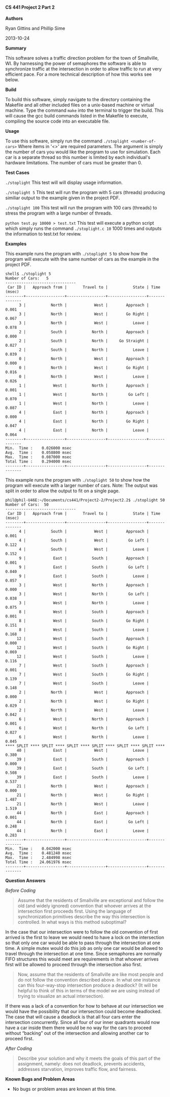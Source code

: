 #### CS 441 Project 2 Part 2 ####

__Authors__

Ryan Gittins and Phillip Sime

2013-10-24

__Summary__

This software solves a traffic direction problem for the town of Smallville, WI.  By harnessing the power of semaphores the software is able to synchronize traffic at the intersection in order to allow traffic to run at very efficient pace.  For a more technical description of how this works see below.

__Build__

To build this software, simply navigate to the directory containing the Makefile and all other included files on a unix-based machine or virtual machine. Type the command `make` into the terminal to trigger the build. This will cause the gcc build commands listed in the Makefile to execute, compiling the source code into an executable file.

__Usage__

To use this software, simply run the command `./stoplight <number-of-cars>`  Where items in '<>' are required parameters.  The argument <number-of-cars> is simply the number of cars you would like the program to use for simulation.  Each car is a separate  thread so this number is limited by each individual's hardware limitations.  The number of cars must be greater than 0.

__Test Cases__

`./stoplight` This test will will display usage information.  

`./stoplight 5` This test will run the program with 5 cars (threads) producing similiar output to the example given in the project PDF.

`./stoplight 100` This test will run the program with 100 cars (threads) to stress the program with a large number of threads.

`python test.py 10000 > test.txt` This test will execute a python script which simply runs the command `./stoplight.c 10` 1000 times and outputs the information to test.txt for review.

__Examples__

This example runs the program with `./stoplight 5` to show how the program will execute with the same number of cars as the example in the project PDF.

````
shell$ ./stoplight 5
Number of Cars:   5
-------------------------------
 Car ID |   Approach from |       Travel to |           State | Time (msec)
--------+-----------------+-----------------+-----------------+--------------
      3 |           North |            West |        Approach |      0.001
      3 |           North |            West |        Go Right |      0.067
      3 |           North |            West |           Leave |      0.078
      2 |           South |           North |        Approach |      0.000
      2 |           South |           North |     Go Straight |      0.027
      2 |           South |           North |           Leave |      0.039
      0 |           North |            West |        Approach |      0.000
      0 |           North |            West |        Go Right |      0.016
      0 |           North |            West |           Leave |      0.026
      1 |            West |           North |        Approach |      0.001
      1 |            West |           North |         Go Left |      0.070
      1 |            West |           North |           Leave |      0.087
      4 |            East |           North |        Approach |      0.000
      4 |            East |           North |        Go Right |      0.047
      4 |            East |           North |           Leave |      0.064
--------+-----------------+-----------------+-----------------+--------------
Min.  Time :    0.026000 msec
Avg.  Time :    0.058800 msec
Max.  Time :    0.087000 msec
Total Time :    0.294000 msec
--------+-----------------+-----------------+-----------------+--------------

````

This example runs the program with `./stoplight 50` to show how the program will execute with a larger number of cars.  Note: The output was split in order to allow the output to fit on a single page. 

````
phil@phil-U46E:~/Documents/cs441/Project2-2/Project2.2$ ./stoplight 50
Number of Cars:  50
-------------------------------
 Car ID |   Approach from |       Travel to |           State | Time (msec)
--------+-----------------+-----------------+-----------------+--------------
      4 |           South |            West |        Approach |      0.001
      4 |           South |            West |         Go Left |      0.122
      4 |           South |            West |           Leave |      0.152
      9 |            East |           South |        Approach |      0.001
      9 |            East |           South |         Go Left |      0.040
      9 |            East |           South |           Leave |      0.057
      3 |            West |           North |        Approach |      0.000
      3 |            West |           North |         Go Left |      0.038
      3 |            West |           North |           Leave |      0.075
      8 |            West |           South |        Approach |      0.001
      8 |            West |           South |        Go Right |      0.151
      8 |            West |           South |           Leave |      0.168
     12 |            West |           South |        Approach |      0.000
     12 |            West |           South |        Go Right |      0.069
     12 |            West |           South |           Leave |      0.116
      7 |            West |           South |        Approach |      0.001
      7 |            West |           South |        Go Right |      0.139
      7 |            West |           South |           Leave |      0.148
      2 |           North |            West |        Approach |      0.000
      2 |           North |            West |        Go Right |      0.029
      2 |           North |            West |           Leave |      0.042
      6 |            West |           North |        Approach |      0.001
      6 |            West |           North |         Go Left |      0.027
      6 |            West |           North |           Leave |      0.045
**** SPLIT **** SPLIT **** SPLIT **** SPLIT **** SPLIT **** SPLIT ****
     40 |            East |            West |           Leave |      0.380
     39 |            East |           South |        Approach |      0.000
     39 |            East |           South |         Go Left |      0.508
     39 |            East |           South |           Leave |      0.537
     21 |           North |            West |        Approach |      0.000
     21 |           North |            West |        Go Right |      1.487
     21 |           North |            West |           Leave |      1.519
     44 |           North |            East |        Approach |      0.001
     44 |           North |            East |         Go Left |      0.248
     44 |           North |            East |           Leave |      0.283
--------+-----------------+-----------------+-----------------+--------------
Min.  Time :    0.042000 msec
Avg.  Time :    0.481240 msec
Max.  Time :    2.484998 msec
Total Time :   24.061976 msec
--------+-----------------+-----------------+-----------------+--------------
````


__Question Answers__

_Before Coding_

>Assume that the residents of Smallville are exceptional and follow the old (and widely ignored) convention that whoever arrives at the intersection first proceeds first. Using the language of synchronization primitives describe the way this intersection is controlled. In what ways is this method suboptimal?

In the case that our intersection were to follow the old convention of first arrived is the first to leave we would need to have a lock on the intersection so that only one car would be able to pass through the intersection at one time.  A simple mutex would do this job as only one car would be allowed to travel through the intersection at one time.  Since semaphores are normally FIFO structures this would meet are requirements in that whoever arrives first will be allowed to proceed through the intersection also first. 

>Now, assume that the residents of Smallville are like most people and do not follow the convention described above. In what one instance can this four-way-stop intersection produce a deadlock? (It will be helpful to think of this in terms of the model we are using instead of trying to visualize an actual intersection).

If there was a lack of a convention for how to behave at our intersection we would have the possibility that our intersection could become deadlocked.  The case that will cause a deadlock is that all four cars enter the intersection concurrently.  Since all four of our inner quadrants would now have a car inside them there would be no way for the cars to proceed without “backing” out of the intersection and allowing another car to proceed first.

_After Coding_

>Describe your solution and why it meets the goals of this part of the assignment, namely: does not deadlock, prevents accidents, addresses starvation, improves traffic flow, and fairness.



__Known Bugs and Problem Areas__
* No bugs or problem areas are known at this time.
